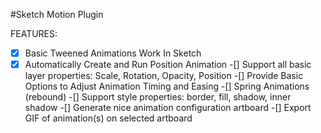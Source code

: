 #Sketch Motion Plugin

FEATURES:
-[X] Basic Tweened Animations Work In Sketch
-[X] Automatically Create and Run Position Animation 
-[] Support all basic layer properties: Scale, Rotation, Opacity, Position
-[] Provide Basic Options to Adjust Animation Timing and Easing
-[] Spring Animations (rebound)
-[] Support style properties: border, fill, shadow, inner shadow
-[] Generate nice animation configuration artboard
-[] Export GIF of animation(s) on selected artboard
